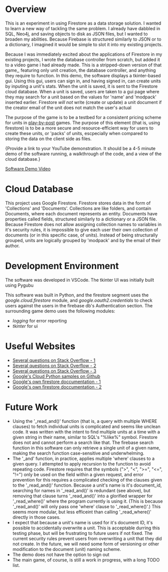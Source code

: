 # Overview

This is an experiment in using Firestore as a data storage solution.
I wanted to learn a new way of tackling the same problem.
I already have dabbled in SQL, Neo4j, and saving objects to disk as JSON files, but I wanted to broaden my abilities.
Because Firebase is structured similarly to JSON or to a dictionary, I imagined it would be simple to slot it into my existing projects.

Because I was immediately excited about the applications of Firestore in my existing projects, I wrote the database controller from scratch, but added it to a video game i had already made.
This is a stripped-down version of that game,, featuring only unit creation, the database controller, and anything they require to function.
In this demo, the software displays a tkinter-based gui.
Using this gui, users can sign in, and having signed in, can create units by inputing a unit's stats. When the unit is saved, it is sent to the Firestore cloud database.
When a unit is saved, users are taken to a gui page where they may search for a unit based on the values for 'name' and 'modpack' inserted earlier.
Firestore *will not* write (create or update) a unit document if the creator email of the unit does not match the user's actual 

The purpose of the game is to be a testbed for a consistent pricing scheme for units in [play-by-post](https://en.wikipedia.org/wiki/Play-by-post_role-playing_game) games. The purpose of this element (that is, using firestore) is to be a more secure and resource-efficient way for users to create these units, or 'packs' of units, escpecially when compared to storing the data on the client side as files.

{Provide a link to your YouTube demonstration.  It should be a 4-5 minute demo of the software running, a walkthrough of the code, and a view of the cloud database.}

[Software Demo Video](http://youtube.link.goes.here)

# Cloud Database

This project uses Google Firestore.
Firestore stores data in the form of 'Collections' and 'Documents'. Collections are like folders, and contain Documents, where each document represents an entity. Documents have properties called fields, structured similarly to a dictionary or a JSON file.
Because Firestore does not allow assigning collection names to variables in it's security rules, it is impossible to give each user their own collection of documents (or in this specific case, of units). Instead of being structurally grouped, units are logically grouped by 'modpack' and by the email of their author.

# Development Environment

The software was developed in VSCode. The tkinter UI was initially built using Pygubu

This software was built in Python, and the firestore segment uses the *google.cloud.firestore* module, and *google.oauth2.credentials* to check users against the users in the firebase db's Authentication section. The surrounding game demo uses the following modules:

* *logging* for error reporting
* *tkinter* for ui

# Useful Websites

* [Several questions on Stack Overflow - 1](https://stackoverflow.com/a/49919906)
* [Several questions on Stack Overflow - 2](https://stackoverflow.com/a/52424441)
* [Several questions on Stack Overflow - 3](https://stackoverflow.com/a/25854625)
* [Google's Cloud Python samples on Github](https://github.com/GoogleCloudPlatform/python-docs-samples/blob/main/firestore/cloud-client/snippets.py#L121)
* [Google's own firestore doccumentation - 1](https://firebase.google.com/docs/firestore/quickstart)
* [Google's own firestore doccumentation - 2](https://cloud.google.com/firestore/docs/security/rules-conditions)

# Future Work

* Using the '_read_and()' function (that is, a query with multiple WHERE clauses) to fetch individual units is complicated and seems like unclean code. It was written with the intent to find multiple units at a time with a given string in their name, similar to SQL's "%like%" symbol. Firestore does not and cannot perform a search like that. The firebase search function in this software can only retrieve a single unit of a given name, making the search function case-sensitive and underwhelming.
* The '_and' function, in practice, applies multiple 'where' clauses to a given query. I attempted to apply recursion to the function to avoid repeating code. Firestore requires that the symbols (">", "<", ">=", "<=", "!=") only be used on the field within a given request, and error prevention for this requires a complicated checking of the clauses given to the '_read_and()' function. Because a unit's name is it's document_id, searching for names in '_read_and()' is redundant (see above), but removing that clause turns '_read_and()' into a glorified wrapper for '_read_where()' where the program currently is using it. (This is because '_read_and()' will only pass one 'where' clause to '_read_where()'.) This seems more modular, but less efficeint than calling '_read_where()' directly in those cases.
* I expect that because a unit's name is used for it's document ID, it's possible to accidentally overwrite a unit. This is acceptable durring this testing phase, but will be frustrating to future users if not fixed. The current security rules prevent users from overwriting a unit that they did not create. In the future, we will need some form of versioning or other modification to the document (unit) naming scheme.
* The demo does not have the option to sign out
* The main game, of course, is still a work in progress, with a long TODO list.